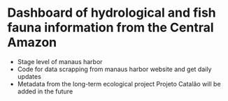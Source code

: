 # Dashboard of hydrological and fish fauna information from the Central Amazon
- Stage level of manaus harbor 
- Code for data scrapping from manaus harbor website and get daily updates
- Metadata from the long-term ecological project Projeto Catalão will be added in the future
